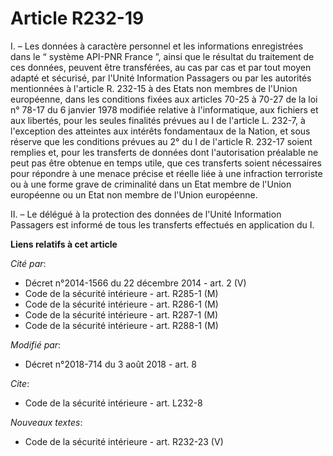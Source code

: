 # Article R232-19

I. – Les données à caractère personnel et les informations enregistrées dans le “ système API-PNR France ”, ainsi que le
résultat du traitement de ces données, peuvent être transférées, au cas par cas et par tout moyen adapté et sécurisé, par
l'Unité Information Passagers ou par les autorités mentionnées à l'article R. 232-15 à des Etats non membres de l'Union
européenne, dans les conditions fixées aux articles 70-25 à 70-27 de la loi n° 78-17 du 6 janvier 1978 modifiée relative à
l'informatique, aux fichiers et aux libertés, pour les seules finalités prévues au I de l'article L. 232-7, à l'exception des
atteintes aux intérêts fondamentaux de la Nation, et sous réserve que les conditions prévues au 2° du I de l'article R.
232-17 soient remplies et, pour les transferts de données dont l'autorisation préalable ne peut pas être obtenue en temps
utile, que ces transferts soient nécessaires pour répondre à une menace précise et réelle liée à une infraction terroriste ou
à une forme grave de criminalité dans un Etat membre de l'Union européenne ou un Etat non membre de l'Union européenne.

II. – Le délégué à la protection des données de l'Unité Information Passagers est informé de tous les transferts effectués en
application du I.

**Liens relatifs à cet article**

_Cité par_:

  - Décret n°2014-1566 du 22 décembre 2014 - art. 2 (V)
  - Code de la sécurité intérieure - art. R285-1 (M)
  - Code de la sécurité intérieure - art. R286-1 (M)
  - Code de la sécurité intérieure - art. R287-1 (M)
  - Code de la sécurité intérieure - art. R288-1 (M)

_Modifié par_:

  - Décret n°2018-714 du 3 août 2018 - art. 8

_Cite_:

  - Code de la sécurité intérieure - art. L232-8

_Nouveaux textes_:

  - Code de la sécurité intérieure - art. R232-23 (V)
